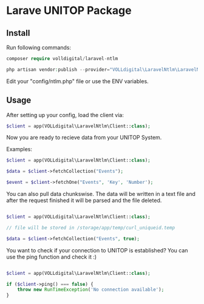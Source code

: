 # Larave UNITOP Package

## Install

Run following commands:

```php
composer require volldigital/laravel-ntlm
```

```php
php artisan vendor:publish --provider="VOLLdigital\LaravelNtlm\LaravelNtlmServiceProvider"
```

Edit your "config/ntlm.php" file or use the ENV variables.

## Usage

After setting up your config, load the client via:

```php
$client = app(VOLLdigital\LaravelNtlm\Client::class);

```

Now you are ready to recieve data from your UNITOP System.

Examples:

```php
$client = app(VOLLdigital\LaravelNtlm\Client::class);

$data = $client->fetchCollection("Events");

$event = $client->fetchOne("Events", 'Key', 'Number');

```

You can also pull data chunkswise. The data will be written in a text file and after the request finished it will be parsed and the file deleted.

```php

$client = app(VOLLdigital\LaravelNtlm\Client::class);

// file will be stored in /storage/app/temp/curl_uniqueid.temp

$data = $client->fetchCollection("Events", true);

```

You want to check if your connection to UNITOP is established? You can use the ping function and check it :)

```php

$client = app(VOLLdigital\LaravelNtlm\Client::class);

if ($client->ping() === false) {
    throw new RunTimeException('No connection available');
}

```
